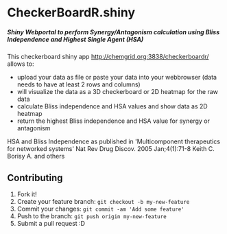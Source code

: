 # CheckerBoardR.shiny
##### Shiny Webportal to perform Synergy/Antagonism calculation using Bliss Independence and Highest Single Agent (HSA)

This checkerboard shiny app http://chemgrid.org:3838/checkerboardr/ allows to:

* upload your data as file or paste your data into your webbrowser (data needs to have at least 2 rows and columns)
* will visualize the data as a 3D checkerboard or 2D heatmap for the raw data 
* calculate Bliss independence and HSA values and show data as 2D heatmap
* return the highest Bliss independence and HSA value for synergy or antagonism

HSA and Bliss Independence as published in 'Multicomponent therapeutics for networked systems' Nat Rev Drug Discov. 2005 Jan;4(1):71-8 
Keith C. Borisy A. and others


## Contributing
1. Fork it!
2. Create your feature branch: `git checkout -b my-new-feature`
3. Commit your changes: `git commit -am 'Add some feature'`
4. Push to the branch: `git push origin my-new-feature`
5. Submit a pull request :D
